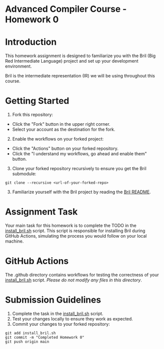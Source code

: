 Advanced Compiler Course - Homework 0
=======

# Introduction
This homework assignment is designed to familiarize you with the Bril (Big Red Intermediate Language) project and set up your development environment. 

Bril is the intermediate representation (IR) we will be using throughout this course.

# Getting Started

1. Fork this repository:

- Click the "Fork" button in the upper right corner.
- Select your account as the destination for the fork.

2. Enable the workflows on your forked project:

- Click the "Actions" button on your forked repository.
- Click the "I understand my workflows, go ahead and enable them" button.

3. Clone your forked repository recursively to ensure you get the Bril submodule:

```=sh
git clone --recursive <url-of-your-forked-repo>
```

3. Familiarize yourself with the Bril project by reading the [Bril README](https://github.com/sampsyo/bril/blob/4029dd7b6440074bc4dd5557022848ef378f978a/README.md).

# Assignment Task

Your main task for this homework is to complete the TODO in the [install_bril.sh](install_bril.sh) script.
This script is responsible for installing Bril during GitHub Actions, simulating the process you would follow on your local machine.

# GitHub Actions

The .github directory contains workflows for testing the correctness of your [install_bril.sh](install_bril.sh) script.
*Please do not modify any files in this directory*.

# Submission Guidelines

1. Complete the task in the [install_bril.sh](install_bril.sh) script.
2. Test your changes locally to ensure they work as expected.
3. Commit your changes to your forked repository:

```=sh
git add install_bril.sh
git commit -m "Completed Homework 0"
git push origin main
```

[gitsubm]: https://git-scm.com/book/en/v2/Git-Tools-Submodules
[brilreadme]: https://github.com/sampsyo/bril/tree/4029dd7b6440074bc4dd5557022848ef378f978a
